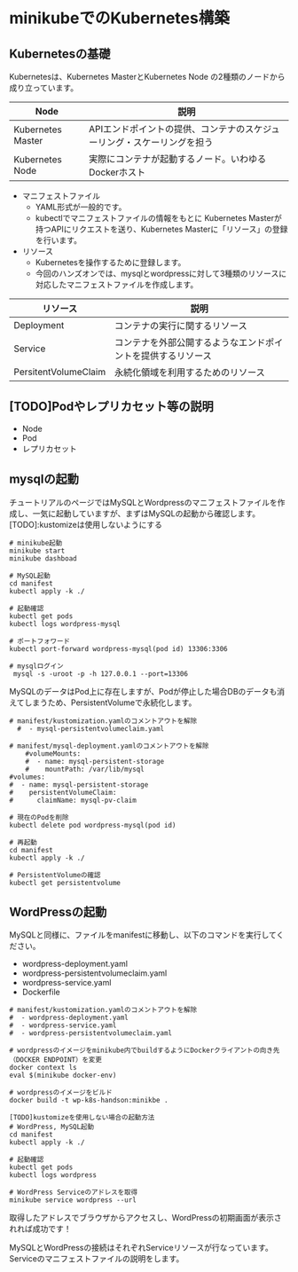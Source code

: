 # minikubeでのKubernetes構築
## Kubernetesの基礎
Kubernetesは、Kubernetes MasterとKubernetes Node の2種類のノードから成り立っています。

| Node              | 説明                                    |
| ----------------- | ------------------------------------- |
| Kubernetes Master | APIエンドポイントの提供、コンテナのスケジューリング・スケーリングを担う |
| Kubernetes Node   | 実際にコンテナが起動するノード。いわゆるDockerホスト         |

- マニフェストファイル
  - YAML形式が一般的です。
  - kubectlでマニフェストファイルの情報をもとに Kubernetes Masterが持つAPIにリクエストを送り、Kubernetes Masterに「リソース」の登録を行います。
- リソース
  - Kubernetesを操作するために登録します。
  - 今回のハンズオンでは、mysqlとwordpressに対して3種類のリソースに対応したマニフェストファイルを作成します。

| リソース    | 説明 |
| --- | --- |
| Deployment    | コンテナの実行に関するリソース |
| Service    | コンテナを外部公開するようなエンドポイントを提供するリソース |
| PersitentVolumeClaim    | 永続化領域を利用するためのリソース |

## [TODO]Podやレプリカセット等の説明
- Node
- Pod
- レプリカセット

## mysqlの起動
チュートリアルのページではMySQLとWordpressのマニフェストファイルを作成し、一気に起動していますが、まずはMySQLの起動から確認します。
[TODO]:kustomizeは使用しないようにする

```
# minikube起動
minikube start
minikube dashboad

# MySQL起動
cd manifest
kubectl apply -k ./

# 起動確認
kubectl get pods
kubectl logs wordpress-mysql

# ポートフォワード
kubectl port-forward wordpress-mysql(pod id) 13306:3306

# mysqlログイン
 mysql -s -uroot -p -h 127.0.0.1 --port=13306 
```

MySQLのデータはPod上に存在しますが、Podが停止した場合DBのデータも消えてしまうため、PersistentVolumeで永続化します。<br>

```
# manifest/kustomization.yamlのコメントアウトを解除
  #  - mysql-persistentvolumeclaim.yaml

# manifest/mysql-deployment.yamlのコメントアウトを解除
    #volumeMounts:
    #  - name: mysql-persistent-storage
    #    mountPath: /var/lib/mysql
#volumes:
#  - name: mysql-persistent-storage
#    persistentVolumeClaim:
#      claimName: mysql-pv-claim

# 現在のPodを削除
kubectl delete pod wordpress-mysql(pod id)

# 再起動
cd manifest
kubectl apply -k ./

# PersistentVolumeの確認
kubectl get persistentvolume
```

## WordPressの起動
MySQLと同様に、ファイルをmanifestに移動し、以下のコマンドを実行してください。
- wordpress-deployment.yaml
- wordpress-persistentvolumeclaim.yaml
- wordpress-service.yaml
- Dockerfile

```
# manifest/kustomization.yamlのコメントアウトを解除
#  - wordpress-deployment.yaml
#  - wordpress-service.yaml
#  - wordpress-persistentvolumeclaim.yaml

# wordpressのイメージをminikube内でbuildするようにDockerクライアントの向き先（DOCKER ENDPOINT）を変更
docker context ls
eval $(minikube docker-env)

# wordpressのイメージをビルド
docker build -t wp-k8s-handson:minikbe .

[TODO]kustomizeを使用しない場合の起動方法
# WordPress, MySQL起動
cd manifest
kubectl apply -k ./

# 起動確認
kubectl get pods
kubectl logs wordpress

# WordPress Serviceのアドレスを取得
minikube service wordpress --url
```
取得したアドレスでブラウザからアクセスし、WordPressの初期画面が表示されれば成功です！

MySQLとWordPressの接続はそれぞれServiceリソースが行なっています。Serviceのマニフェストファイルの説明をします。
